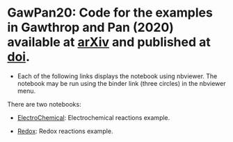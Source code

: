 # GawPan20: Code for the examples in Gawthrop and Pan (2020) available at [arXiv](https://arxiv.org/abs/2009.02217) and published at [doi](https://dx.doi.org/10.1089/bioe.2020.0042).

- Each of the following links displays the notebook using nbviewer. The notebook may be run using the binder link (three circles) in the nbviewer menu.

There are two notebooks:

- [ElectroChemical](https://nbviewer.jupyter.org/github/gawthrop/GawPan20/blob/main/ElectroChemical.ipynb): Electrochemical reactions example.

- [Redox](https://nbviewer.jupyter.org/github/gawthrop/GawPan20/blob/main/Redox.ipynb): Redox reactions example.

